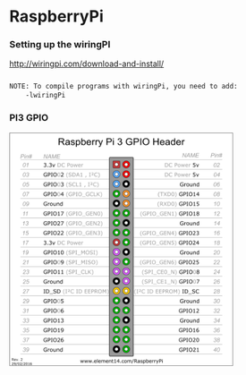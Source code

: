 # RaspberryPi

### Setting up the wiringPI
http://wiringpi.com/download-and-install/

###
```
NOTE: To compile programs with wiringPi, you need to add:
    -lwiringPi
```

### PI3 GPIO
<img src='pi3_gpio.png' width = '400px'/>
